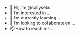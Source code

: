 - 👋 Hi, I’m @sollysebs
- 👀 I’m interested in ...
- 🌱 I’m currently learning ...
- 💞️ I’m looking to collaborate on ...
- 📫 How to reach me ...

<!---
sollysebs/sollysebs is a ✨ special ✨ repository because its `README.md` (this file) appears on your GitHub profile.
You can click the Preview link to take a look at your changes.
--->
